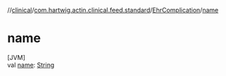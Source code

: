 //[clinical](../../../index.md)/[com.hartwig.actin.clinical.feed.standard](../index.md)/[EhrComplication](index.md)/[name](name.md)

# name

[JVM]\
val [name](name.md): [String](https://kotlinlang.org/api/latest/jvm/stdlib/kotlin/-string/index.html)
